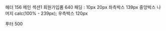 헤더 156
메인 
    섹션1
    회원가입폼 640
    패딩 : 10px 20px
    좌측박스 139px
    중앙박스 나머지 calc(100% - 239px);
    우측박스 120px
    
푸터 500